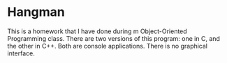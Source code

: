 # Hangman

This is a homework that I have done during m Object-Oriented Programming class.
There are two versions of this program: one in C, and the other in C++.
Both are console applications. There is no graphical interface.
